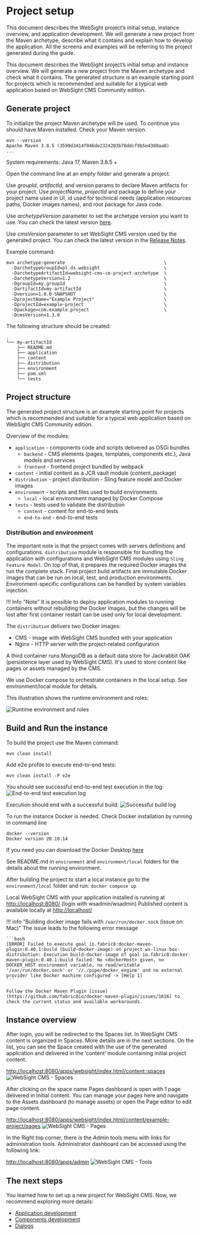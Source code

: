 # Project setup

This document describes the WebSight project’s initial setup, instance overview, and application development. We will generate a new project from the Maven archetype, describe what it contains and explain how to develop the application. All the screens and examples will be referring to the project generated during the guide.

This document describes the WebSight project’s initial setup and instance overview. We will generate a new project from the Maven archetype and check what it contains. The generated structure is an example starting point for projects which is recommended and suitable for a typical web application based on WebSight CMS Community edition.

## Generate project

To initialize the project Maven archetype will be used. To continue you should have Maven installed. Check your Maven version. 

``` script
mvn --version
Apache Maven 3.8.5 (3599d3414f046de2324203b78ddcf9b5e4388aa0)
...
```

System requirements: Java 17, Maven 3.8.5 +

Open the command line at an empty folder and generate a project.

Use _groupId_, _artifactId_, and version params to declare Maven artifacts for your project.
Use _projectName_, _projectId_ and package to define your project name used in UI, id used for technical needs (application resources paths, Docker images names), and root package for Java code.

Use _archetypeVersion_ parameter to set the archetype version you want to use.
You can check the latest version [here](https://search.maven.org/search?q=g:pl.ds.websight%20a:websight-cms-ce-project-archetype).

Use _cmsVersion_ parameter to set WebSight CMS version used by the generated project.
You can check the latest version in the [Release Notes](../../release-notes).

Example command:
``` script
mvn archetype:generate                                     \
  -DarchetypeGroupId=pl.ds.websight                        \
  -DarchetypeArtifactId=websight-cms-ce-project-archetype  \
  -DarchetypeVersion=1.2                                   \
  -DgroupId=my.groupId                                     \
  -DartifactId=my-artifactId                               \
  -Dversion=1.0.0-SNAPSHOT                                 \
  -DprojectName="Example Project"                          \
  -DprojectId=example-project                              \
  -Dpackage=com.example.project                            \
  -DcmsVersion=1.3.0
```

The following structure should be created:
```
.
└── my-artifactId
    ├── README.md
    ├── application
    ├── content
    ├── distribution
    ├── environment
    ├── pom.xml
    └── tests
```

## Project structure
The generated project structure is an example starting point for projects which is recommended and suitable for a typical web application based on WebSight CMS Community edition.

Overview of the modules:

- `application` - components code and scripts delivered as OSGi bundles
    - `backend` - CMS elements (pages, templates, components etc.), Java models and services
    - `frontend` - frontend project bundled by webpack
- `content` - initial content as a JCR vault module (content_package)
- `distribution` - project distribution - Sling feature model and Docker images
- `environment` - scripts and files used to build environments
    - `local` - local environment managed by Docker Compose
- `tests` - tests used to validate the distribution
    - `content` - content for end-to-end tests
    - `end-to-end` - end-to-end tests

### Distribution and environment

The important note is that the project comes with servers definitions and configurations. `distribution` module is responsible for bundling the application with configurations and WebSight CMS modules using `Sling Feature Model`. 
On top of that, it prepares the required Docker images the run the complete stack. Final project build artifacts are immutable Docker images that can be run on local, test, and production environments. 
Environment-specific configurations can be handled by system variables injection.

!!! Info "Note"
     It is possible to deploy application modules to running containers without rebuilding the Docker images, but the changes will be lost after first container restart can be used only for local development.


The `distribution` delivers two Docker images:

- CMS - image with WebSight CMS bundled with your application
- Nginx - HTTP server with the project-related configuration

A third container runs MongoDB as a default data store for Jackrabbit OAK (persistence layer used by WebSight CMS). It's used to store content like pages or assets managed by the CMS.

We use Docker compose to orchestrate containers in the local setup. See environment/local module for details.

This illustration shows the runtime environment and roles:

![Runtime environment and roles](diagrams/generated/runtime-docker-compose.png)

## Build and Run the instance

To build the project use the Maven command:

``` script
mvn clean install
```

Add e2e profile to execute end-to-end tests:

``` script
mvn clean install -P e2e
``` 

You should see successful end-to-end test execution in the log:
![End-to-end test execution log](img02.png)

Execution should end with a successful build:
![Successful build log](img03.png)

To run the instance Docker is needed. 
Check Docker installation by running in command line

``` script
docker --version
Docker version 20.10.14
```

If you need you can download the Docker Desktop [here](https://www.docker.com/)

See README.md in `environment` and `environment/local` folders for the details about the running environment.

After building the project to start a local instance go to the `environment/local` folder and run:
```docker compose up```

Local WebSight CMS with your application installed is running at [http://localhost:8080/](http://localhost:8080/) (login with wsadmin/wsadmin)
Published content is available locally at [http://localhost/](http://localhost)

!!! info "Building docker image fails with `/var/run/docker.sock` (issue on Mac)"
    The issue leads to the following error message

    ```bash
    [ERROR] Failed to execute goal io.fabric8:docker-maven-plugin:0.40.1:build (build-docker-image) on project ws-linux-box-distribution: Execution build-docker-image of goal io.fabric8:docker-maven-plugin:0.40.1:build failed: No <dockerHost> given, no DOCKER_HOST environment variable, no read/writable '/var/run/docker.sock' or '//./pipe/docker_engine' and no external provider like Docker machine configured -> [Help 1]
    ```

    Follow the Docker Maven Plugin [issue](https://github.com/fabric8io/docker-maven-plugin/issues/1616) to check the current status and available workarounds.

## Instance overview

After login, you will be redirected to the Spaces list. In WebSight CMS content is organized in Spaces. More details are in the next sections.
On the list, you can see the Space created with the use of the generated application and delivered in the ‘content’ module containing initial project content. 

[http://localhost:8080/apps/websight/index.html/content::spaces](http://localhost:8080/apps/websight/index.html/content::spaces )
![WebSight CMS - Spaces](img04.png)

After clicking on the space name Pages dashboard is open with 1 page delivered in initial content. You can manage your pages here and navigate to the Assets dashboard (to manage assets) or open the Page editor to edit page content.

[http://localhost:8080/apps/websight/index.html/content/example-project/pages](http://localhost:8080/apps/websight/index.html/content/example-project/pages)
![WebSight CMS - Pages](img05.png)

In the Right top corner, there is the Admin tools menu with links for administration tools. Administrator dashboard can be accessed using the following link:

[http://localhost:8080/apps/admin](http://localhost:8080/apps/admin)
![WebSight CMS - Tools](img06.png)

## The next steps

You learned how to set up a new project for WebSight CMS. Now, we recommend exploring more details:

- [Application development](../development/)
- [Components development](../development/components/)
- [Dialogs](../development/dialogs/)

